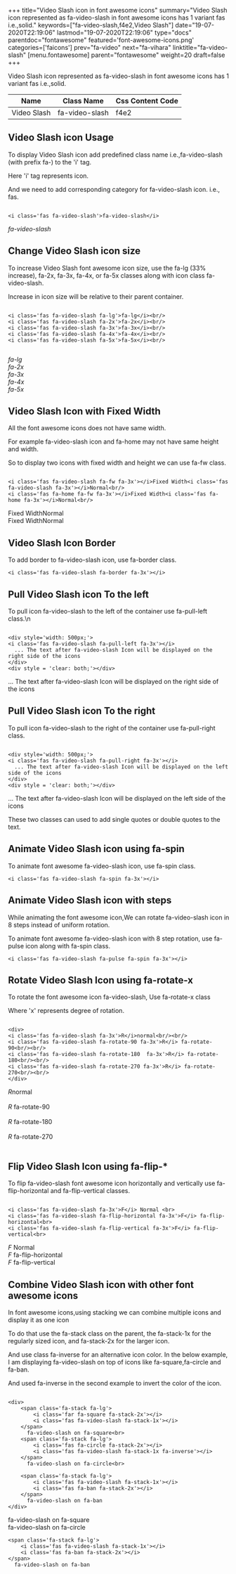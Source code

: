+++
title="Video Slash icon in font awesome icons"
summary="Video Slash icon represented as fa-video-slash in font awesome icons has 1 variant fas i.e.,solid."
keywords=["fa-video-slash,f4e2,Video Slash"]
date="19-07-2020T22:19:06"
lastmod="19-07-2020T22:19:06"
type="docs"
parentdoc="fontawesome"
featured='font-awesome-icons.png'
categories=['faicons']
prev="fa-video"
next="fa-vihara"
linktitle="fa-video-slash"
[menu.fontawesome]
parent="fontawesome"
weight=20
draft=false
+++


Video Slash icon represented as fa-video-slash in font awesome icons has 1 variant fas i.e.,solid.

<div class='table-responsive'><table class='table'><thead><tr><th>Name</th><th>Class Name</th><th>Css Content Code</th></tr></thead><tbody><tr><td>Video Slash</td><td>fa-video-slash</td><td>f4e2</td></tr></tbody></table></div>



## Video Slash icon Usage

To display Video Slash icon add predefined class name i.e.,fa-video-slash (with prefix fa-) to the 'i' tag.

Here 'i' tag represents icon.

And we need to add corresponding category for fa-video-slash icon. i.e., fas.


```

<i class='fas fa-video-slash'>fa-video-slash</i>
```

<i class='fas fa-video-slash'>fa-video-slash</i>




## Change Video Slash icon size
To increase Video Slash font awesome icon size, use the fa-lg (33% increase), fa-2x, fa-3x, fa-4x, or fa-5x classes along with icon class fa-video-slash.

Increase in icon size will be relative to their parent container. 

```

<i class='fas fa-video-slash fa-lg'>fa-lg</i><br/>
<i class='fas fa-video-slash fa-2x'>fa-2x</i><br/>
<i class='fas fa-video-slash fa-3x'>fa-3x</i><br/>
<i class='fas fa-video-slash fa-4x'>fa-4x</i><br/>
<i class='fas fa-video-slash fa-5x'>fa-5x</i><br/>
            
```

<i class='fas fa-video-slash fa-lg'>fa-lg</i><br/>
<i class='fas fa-video-slash fa-2x'>fa-2x</i><br/>
<i class='fas fa-video-slash fa-3x'>fa-3x</i><br/>
<i class='fas fa-video-slash fa-4x'>fa-4x</i><br/>
<i class='fas fa-video-slash fa-5x'>fa-5x</i><br/>
            



## Video Slash Icon with Fixed Width 

All the font awesome icons does not have same width.

For example fa-video-slash icon and fa-home may not have same height and width.

So to display two icons with fixed width and height we can use fa-fw class.


```

<i class='fas fa-video-slash fa-fw fa-3x'></i>Fixed Width<i class='fas fa-video-slash fa-3x'></i>Normal<br/>
<i class='fas fa-home fa-fw fa-3x'></i>Fixed Width<i class='fas fa-home fa-3x'></i>Normal<br/>
```

<i class='fas fa-video-slash fa-fw fa-3x'></i>Fixed Width<i class='fas fa-video-slash fa-3x'></i>Normal<br/>
<i class='fas fa-home fa-fw fa-3x'></i>Fixed Width<i class='fas fa-home fa-3x'></i>Normal<br/>



## Video Slash Icon Border 

To add border to fa-video-slash icon, use fa-border class.


```
<i class='fas fa-video-slash fa-border fa-3x'></i>

```
<i class='fas fa-video-slash fa-border fa-3x'></i>





## Pull Video Slash icon To the left

To pull icon fa-video-slash to the left of the container use fa-pull-left class.\n

```

<div style='width: 500px;'>
<i class='fas fa-video-slash fa-pull-left fa-3x'></i>
  ... The text after fa-video-slash Icon will be displayed on the right side of the icons
</div>
<div style = 'clear: both;'></div>
```

<div style='width: 500px;'>
<i class='fas fa-video-slash fa-pull-left fa-3x'></i>
  ... The text after fa-video-slash Icon will be displayed on the right side of the icons
</div>
<div style = 'clear: both;'></div>




## Pull Video Slash icon To the right
To pull icon fa-video-slash to the right of the container use fa-pull-right class.

```

<div style='width: 500px;'>
<i class='fas fa-video-slash fa-pull-right fa-3x'></i>
  ... The text after fa-video-slash Icon will be displayed on the left side of the icons
</div>
<div style = 'clear: both;'></div>
```

<div style='width: 500px;'>
<i class='fas fa-video-slash fa-pull-right fa-3x'></i>
  ... The text after fa-video-slash Icon will be displayed on the left side of the icons
</div>
<div style = 'clear: both;'></div>

These two classes can used to add single quotes or double quotes to the text.


## Animate Video Slash icon using fa-spin
To animate font awesome fa-video-slash icon, use fa-spin class.

```
<i class='fas fa-video-slash fa-spin fa-3x'></i>
```
<i class='fas fa-video-slash fa-spin fa-3x'></i>




## Animate Video Slash icon with steps
While animating the font awesome icon,We can rotate fa-video-slash icon in 8 steps instead of uniform rotation.

To animate font awesome fa-video-slash icon with 8 step rotation, use fa-pulse icon along with fa-spin class.


```
<i class='fas fa-video-slash fa-pulse fa-spin fa-3x'></i>

```
<i class='fas fa-video-slash fa-pulse fa-spin fa-3x'></i>





## Rotate Video Slash Icon using fa-rotate-x
To rotate the font awesome icon fa-video-slash, Use fa-rotate-x class

Where 'x' represents degree of rotation.


```

<div>
<i class='fas fa-video-slash fa-3x'>R</i>normal<br/><br/>
<i class='fas fa-video-slash fa-rotate-90 fa-3x'>R</i> fa-rotate-90<br/><br/> 
<i class='fas fa-video-slash fa-rotate-180  fa-3x'>R</i> fa-rotate-180<br/><br/> 
<i class='fas fa-video-slash fa-rotate-270 fa-3x'>R</i> fa-rotate-270<br/><br/>
</div>
```

<div>
<i class='fas fa-video-slash fa-3x'>R</i>normal<br/><br/>
<i class='fas fa-video-slash fa-rotate-90 fa-3x'>R</i> fa-rotate-90<br/><br/> 
<i class='fas fa-video-slash fa-rotate-180  fa-3x'>R</i> fa-rotate-180<br/><br/> 
<i class='fas fa-video-slash fa-rotate-270 fa-3x'>R</i> fa-rotate-270<br/><br/>
</div>




## Flip Video Slash Icon using fa-flip-*
To flip fa-video-slash font awesome icon horizontally and vertically use fa-flip-horizontal and fa-flip-vertical classes. 

```

<i class='fas fa-video-slash fa-3x'>F</i> Normal <br>
<i class='fas fa-video-slash fa-flip-horizontal fa-3x'>F</i> fa-flip-horizontal<br>
<i class='fas fa-video-slash fa-flip-vertical fa-3x'>F</i> fa-flip-vertical<br>
```

<i class='fas fa-video-slash fa-3x'>F</i> Normal <br>
<i class='fas fa-video-slash fa-flip-horizontal fa-3x'>F</i> fa-flip-horizontal<br>
<i class='fas fa-video-slash fa-flip-vertical fa-3x'>F</i> fa-flip-vertical<br>




## Combine Video Slash icon with other font awesome icons
In font awesome icons,using stacking we can combine multiple icons and display it as one icon 

To do that use the fa-stack class on the parent, the fa-stack-1x for the regularly sized icon, and fa-stack-2x for the larger icon.

And use class fa-inverse for an alternative icon color. 
In the below example, I am displaying fa-video-slash on top of icons like fa-square,fa-circle and fa-ban.

And used fa-inverse in the second example to invert the color of the icon.

```

<div>
    <span class='fa-stack fa-lg'>
        <i class='far fa-square fa-stack-2x'></i>
        <i class='fas fa-video-slash fa-stack-1x'></i>
    </span>
      fa-video-slash on fa-square<br>
    <span class='fa-stack fa-lg'>
        <i class='fas fa-circle fa-stack-2x'></i>
        <i class='fas fa-video-slash fa-stack-1x fa-inverse'></i>
    </span>
      fa-video-slash on fa-circle<br>

    <span class='fa-stack fa-lg'>
        <i class='fas fa-video-slash fa-stack-1x'></i>
        <i class='fas fa-ban fa-stack-2x'></i>
    </span>
      fa-video-slash on fa-ban
</div>
```

<div>
    <span class='fa-stack fa-lg'>
        <i class='far fa-square fa-stack-2x'></i>
        <i class='fas fa-video-slash fa-stack-1x'></i>
    </span>
      fa-video-slash on fa-square<br>
    <span class='fa-stack fa-lg'>
        <i class='fas fa-circle fa-stack-2x'></i>
        <i class='fas fa-video-slash fa-stack-1x fa-inverse'></i>
    </span>
      fa-video-slash on fa-circle<br>

    <span class='fa-stack fa-lg'>
        <i class='fas fa-video-slash fa-stack-1x'></i>
        <i class='fas fa-ban fa-stack-2x'></i>
    </span>
      fa-video-slash on fa-ban
</div>






